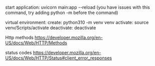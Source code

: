 start application:
uvicorn main:app --reload  (you have issues with this command, try adding python -m  before the command) 

virtual environment:
create: python310 -m venv venv
activate: source venv/Scripts/activate
deactivate: deactivate


Http methods
https://developer.mozilla.org/en-US/docs/Web/HTTP/Methods

status codes
https://developer.mozilla.org/en-US/docs/Web/HTTP/Status#client_error_responses
